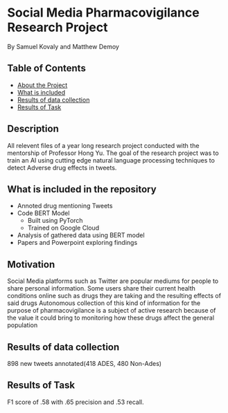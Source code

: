 # Social Media Pharmacovigilance Research Project
By Samuel Kovaly and Matthew Demoy

<!-- TABLE OF CONTENTS -->
## Table of Contents

* [About the Project](##Description)
* [What is included](##Whatisincluded)
* [Results of data collection](##Resultsofdatacollection)
* [Results of Task](##ResultsofTask)

## Description
All relevent files of a year long research project conducted with the mentorship of Professor Hong Yu.
The goal of the research project was to train an AI using cutting edge natural language processing techniques to
detect Adverse drug effects in tweets.

## What is included in the repository
* []() Annoted drug mentioning Tweets
* []() Code BERT Model
  * []() Built using PyTorch
  * []() Trained on Google Cloud
* []() Analysis of gathered data using BERT model
* []() Papers and Powerpoint exploring findings


## Motivation

Social Media platforms such as Twitter are popular mediums for people to share personal information. 
Some users share their current health conditions online such as drugs they are taking and the resulting effects of said drugs
Autonomous collection of this kind of information for the purpose of pharmacovigilance is a subject of active research because of the value it could bring to monitoring how these drugs affect the general population

## Results of data collection
898 new tweets annotated(418 ADES, 480 Non-Ades)

## Results of Task
F1 score of .58 with .65 precision and .53 recall.
